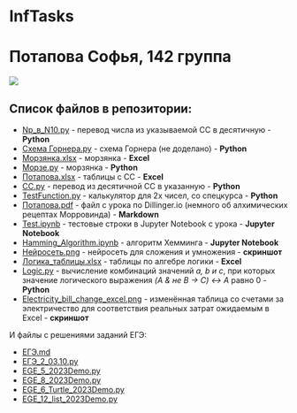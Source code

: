 # InfTasks
# Потапова Софья, 142 группа
![](https://aboutandroid.ru/wp-content/uploads/2015/06/%D0%97%D0%B2%D1%91%D0%B7%D0%B4%D0%BD%D0%BE%D0%B5-%D0%BD%D0%B5%D0%B1%D0%BE-9-600x338.jpg)

## Список файлов в репозитории:
- [Np_в_N10.py](https://github.com/Ethryna/InfTasks/blob/main/Np_%D0%B2_N10.py) - перевод числа из указываемой СС в десятичную - **Python**
- [Cхема Горнера.py](https://github.com/Ethryna/InfTasks/blob/main/C%D1%85%D0%B5%D0%BC%D0%B0%20%D0%93%D0%BE%D1%80%D0%BD%D0%B5%D1%80%D0%B0.py) - схема Горнера (не доделано) - **Python**
- [Морзянка.xlsx](https://github.com/Ethryna/InfTasks/blob/main/%D0%9C%D0%BE%D1%80%D0%B7%D1%8F%D0%BD%D0%BA%D0%B0.xlsx) - морзянка - **Exсel** 
- [Морзе.py](https://github.com/Ethryna/InfTasks/blob/main/%D0%9C%D0%BE%D1%80%D0%B7%D0%B5.py) - морзянка - **Python** 
- [Потапова.xlsx](https://github.com/Ethryna/InfTasks/blob/main/%D0%9F%D0%BE%D1%82%D0%B0%D0%BF%D0%BE%D0%B2%D0%B0.xlsx) - таблицы с СС - **Excel** 
- [СС.py](https://github.com/Ethryna/InfTasks/blob/main/%D0%A1%D0%A1.py) - перевод из десятичной СС в указанную - **Python**
- [TestFunction.py](https://github.com/Ethryna/InfTasks/blob/main/TestFunction.py) - калькулятор для 2х чисел, со спецкурса - **Python**
- [Потапова.pdf](https://github.com/Ethryna/InfTasks/blob/main/%D0%9F%D0%BE%D1%82%D0%B0%D0%BF%D0%BE%D0%B2%D0%B0.pdf) - файл с урока по Dillinger.io (немного об алхимических рецептах Морровинда) - **Markdown**
- [Test.ipynb](https://github.com/Ethryna/InfTasks/blob/main/Test.ipynb) - тестовые строки в Jupyter Notebook c урока - **Jupyter Notebook**
- [Hamming_Algorithm.ipynb](https://github.com/Ethryna/InfTasks/blob/main/Hamming_Algorithm.ipynb) - алгоритм Хемминга - **Jupyter Notebook**
- [Нейросеть.png](https://github.com/Ethryna/InfTasks/blob/main/Нейросеть.png) - нейросеть для сложения и умножения - **скриншот**
- [Логика_таблицы.xlsx](https://github.com/Ethryna/InfTasks/blob/main/%D0%9B%D0%BE%D0%B3%D0%B8%D0%BA%D0%B0_%D1%82%D0%B0%D0%B1%D0%BB%D0%B8%D1%86%D1%8B.xlsx) - таблицы по алгебре логики - **Excel**
- [Logic.py](https://github.com/Ethryna/InfTasks/blob/main/Logic.py) - вычисление комбинаций значений _a, b и c_, при которых значение логического выражения _(A & не B -> C) <-> A_ равно 0 - **Python** 
- [Electricity_bill_change_excel.png](https://github.com/Ethryna/InfTasks/blob/main/Electricity_bill_change_excel.png) - изменённая таблица со счетами за электричество для соответствия реальных затрат ожидаемым в Excel - **скриншот**

И файлы с решениями заданий ЕГЭ:
- [ЕГЭ.md](https://github.com/Ethryna/InfTasks/blob/main/%D0%95%D0%93%D0%AD.md)
- [ЕГЭ_2_03.10.py](https://github.com/Ethryna/InfTasks/blob/main/%D0%95%D0%93%D0%AD_2_03.10.py)
- [EGE_5_2023Demo.py](https://github.com/Ethryna/InfTasks/blob/main/EGE_5_2023Demo.py)
- [EGE_8_2023Demo.py](https://github.com/Ethryna/InfTasks/blob/main/EGE_8_2023Demo.py)
- [EGE_6_Turtle_2023Demo.py](https://github.com/Ethryna/InfTasks/blob/main/EGE_6_Turtle_2023Demo.py)
- [EGE_12_list_2023Demo.py](https://github.com/Ethryna/InfTasks/blob/main/EGE_12_list_2023Demo.py)
